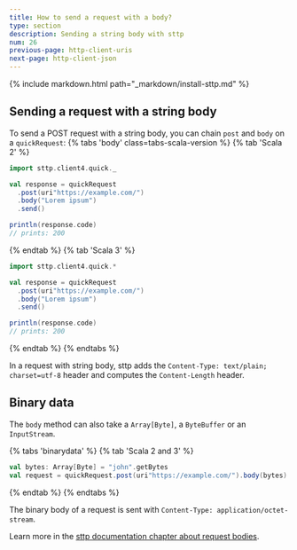 ```yaml
---
title: How to send a request with a body?
type: section
description: Sending a string body with sttp
num: 26
previous-page: http-client-uris
next-page: http-client-json
---
```


{% include markdown.html path="_markdown/install-sttp.md" %}

## Sending a request with a string body

To send a POST request with a string body, you can chain `post` and `body` on a `quickRequest`:
{% tabs 'body' class=tabs-scala-version %}
{% tab 'Scala 2' %}
```scala mdoc
import sttp.client4.quick._

val response = quickRequest
  .post(uri"https://example.com/")
  .body("Lorem ipsum")
  .send()

println(response.code)
// prints: 200
```
{% endtab %}
{% tab 'Scala 3' %}
```scala
import sttp.client4.quick.*

val response = quickRequest
  .post(uri"https://example.com/")
  .body("Lorem ipsum")
  .send()

println(response.code)
// prints: 200
```
{% endtab %}
{% endtabs %}

In a request with string body, sttp adds the `Content-Type: text/plain; charset=utf-8` header and computes the `Content-Length` header.

## Binary data

The `body` method can also take a `Array[Byte]`, a `ByteBuffer` or an `InputStream`.

{% tabs 'binarydata' %}
{% tab 'Scala 2 and 3' %}
```scala mdoc
val bytes: Array[Byte] = "john".getBytes
val request = quickRequest.post(uri"https://example.com/").body(bytes)
```
{% endtab %}
{% endtabs %}

The binary body of a request is sent with `Content-Type: application/octet-stream`.

Learn more in the [sttp documentation chapter about request bodies](https://sttp.softwaremill.com/en/latest/requests/body.html).
